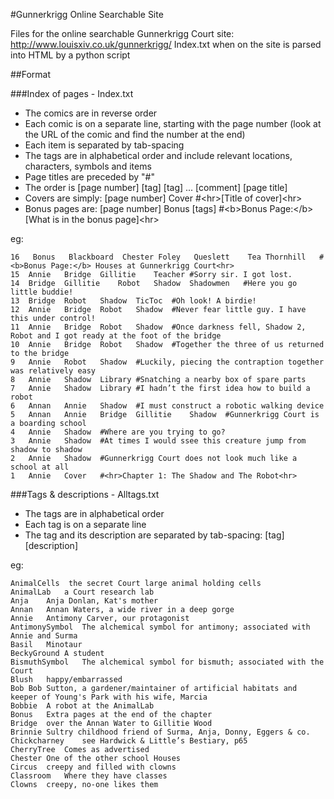 #Gunnerkrigg Online Searchable Site

Files for the online searchable Gunnerkrigg Court site: http://www.louisxiv.co.uk/gunnerkrigg/
Index.txt when on the site is parsed into HTML by a python script

##Format

###Index of pages - Index.txt

- The comics are in reverse order
- Each comic is on a separate line, starting with the page number (look at the URL of the comic and find the number at the end)
- Each item is separated by tab-spacing
- The tags are in alphabetical order and include relevant locations, characters, symbols and items
- Page titles are preceded by "#"
- The order is [page number] [tag] [tag] ... [comment] [page title]
- Covers are simply: [page number] Cover #&lt;hr&gt;[Title of cover]&lt;hr&gt;
- Bonus pages are: [page number] Bonus [tags] #&lt;b&gt;Bonus Page:&lt;/b&gt; [What is in the bonus page]&lt;hr&gt;

eg:
<pre><code>16	Bonus	Blackboard	Chester	Foley	Queslett	Tea	Thornhill	#&lt;b&gt;Bonus Page:&lt;/b&gt; Houses at Gunnerkrigg Court&lt;hr&gt;
15	Annie	Bridge	Gillitie	Teacher	#Sorry sir. I got lost.
14	Bridge	Gillitie	Robot	Shadow	Shadowmen	#Here you go little buddie!
13	Bridge	Robot	Shadow	TicToc	#Oh look! A birdie!
12	Annie	Bridge	Robot	Shadow	#Never fear little guy. I have this under control!
11	Annie	Bridge	Robot	Shadow	#Once darkness fell, Shadow 2, Robot and I got ready at the foot of the bridge
10	Annie	Bridge	Robot	Shadow	#Together the three of us returned to the bridge
9	Annie	Robot	Shadow	#Luckily, piecing the contraption together was relatively easy
8	Annie	Shadow	Library	#Snatching a nearby box of spare parts
7	Annie	Shadow	Library	#I hadn’t the first idea how to build a robot
6	Annan	Annie	Shadow	#I must construct a robotic walking device
5	Annan	Annie	Bridge	Gillitie	Shadow	#Gunnerkrigg Court is a boarding school
4	Annie	Shadow	#Where are you trying to go?
3	Annie	Shadow	#At times I would ssee this creature jump from shadow to shadow
2	Annie	Shadow	#Gunnerkrigg Court does not look much like a school at all
1	Annie	Cover	#&lt;hr&gt;Chapter 1: The Shadow and The Robot&lt;hr&gt;
</code></pre>

###Tags & descriptions - Alltags.txt

- The tags are in alphabetical order
- Each tag is on a separate line
- The tag and its description are separated by tab-spacing: [tag] [description]

eg:
<pre><code>AnimalCells	the secret Court large animal holding cells
AnimalLab	a Court research lab
Anja	Anja Donlan, Kat's mother
Annan	Annan Waters, a wide river in a deep gorge
Annie	Antimony Carver, our protagonist
AntimonySymbol	The alchemical symbol for antimony; associated with Annie and Surma
Basil	Minotaur
BeckyGround	A student
BismuthSymbol	The alchemical symbol for bismuth; associated with the Court
Blush	happy/embarrassed
Bob	Bob Sutton, a gardener/maintainer of artificial habitats and keeper of Young's Park with his wife, Marcia
Bobbie	A robot at the AnimalLab
Bonus	Extra pages at the end of the chapter
Bridge	over the Annan Water to Gillitie Wood
Brinnie	Sultry childhood friend of Surma, Anja, Donny, Eggers & co.
Chickcharney	see Hardwick & Little’s Bestiary, p65
CherryTree	Comes as advertised
Chester	One of the other school Houses
Circus	creepy and filled with clowns
Classroom	Where they have classes
Clowns	creepy, no-one likes them
</code></pre>